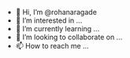 - 👋 Hi, I’m @rohanaragade
- 👀 I’m interested in ...
- 🌱 I’m currently learning ...
- 💞️ I’m looking to collaborate on ...
- 📫 How to reach me ...

<!---
rohanaragade/rohanaragade is a ✨ special ✨ repository because its `README.md` (this file) appears on your GitHub profile.
You can click the Preview link to take a look at your changes.
--->
